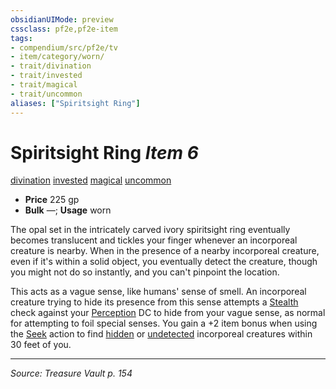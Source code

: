 ```yaml
---
obsidianUIMode: preview
cssclass: pf2e,pf2e-item
tags:
- compendium/src/pf2e/tv
- item/category/worn/
- trait/divination
- trait/invested
- trait/magical
- trait/uncommon
aliases: ["Spiritsight Ring"]
---
```

# Spiritsight Ring *Item 6*  
[divination](divination.md "Divination School Trait")  [invested](invested.md "Invested Item Trait")  [magical](magical.md "Magical Item Trait")  [uncommon](uncommon.md "Uncommon Rarity Trait")  

- **Price** 225 gp
- **Bulk** —; **Usage** worn

The opal set in the intricately carved ivory spiritsight ring eventually becomes translucent and tickles your finger whenever an incorporeal creature is nearby. When in the presence of a nearby incorporeal creature, even if it's within a solid object, you eventually detect the creature, though you might not do so instantly, and you can't pinpoint the location.

This acts as a vague sense, like humans' sense of smell. An incorporeal creature trying to hide its presence from this sense attempts a [Stealth](skills.md#Stealth) check against your [Perception](skills.md#Perception) DC to hide from your vague sense, as normal for attempting to foil special senses. You gain a +2 item bonus when using the [Seek](seek.md) action to find [hidden](conditions.md#Hidden) or [undetected](conditions.md#Undetected) incorporeal creatures within 30 feet of you.


---
*Source: Treasure Vault p. 154*